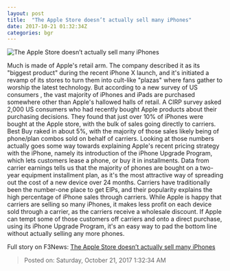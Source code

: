 ```yaml
---
layout: post
title:  "The Apple Store doesn’t actually sell many iPhones"
date: 2017-10-21 01:32:34Z
categories: bgr
---
```


![The Apple Store doesn’t actually sell many iPhones](https://boygeniusreport.files.wordpress.com/2017/10/cirp.jpg?quality=98&strip=all)

Much is made of Apple's retail arm. The company described it as its "biggest product" during the recent iPhone X launch, and it's initiated a revamp of its stores to turn them into cult-like "plazas" where fans gather to worship the latest technology. But according to a new survey of US consumers , the vast majority of iPhones and iPads are purchased somewhere other than Apple's hallowed halls of retail. A CIRP survey asked 2,000 US consumers who had recently bought Apple products about their purchasing decisions. They found that just over 10% of iPhones were bought at the Apple store, with the bulk of sales going directly to carriers. Best Buy raked in about 5%, with the majority of those sales likely being of phone/plan combos sold on behalf of carriers. Looking at those numbers actually goes some way towards explaining Apple's recent pricing strategy with the iPhone, namely its introduction of the iPhone Upgrade Program, which lets customers lease a phone, or buy it in installments. Data from carrier earnings tells us that the majority of phones are bought on a two-year equipment installment plan, as it's the most attractive way of spreading out the cost of a new device over 24 months. Carriers have traditionally been the number-one place to get EIPs, and their popularity explains the high percentage of iPhone sales through carriers. While Apple is happy that carriers are selling so many iPhones, it makes less profit on each device sold through a carrier, as the carriers receive a wholesale discount. If Apple can tempt some of those customers off carriers and onto a direct purchase, using its iPhone Upgrade Program, it's an easy way to pad the bottom line without actually selling any more phones.


Full story on F3News: [The Apple Store doesn’t actually sell many iPhones](http://www.f3nws.com/n/AZbPGC)

> Posted on: Saturday, October 21, 2017 1:32:34 AM
